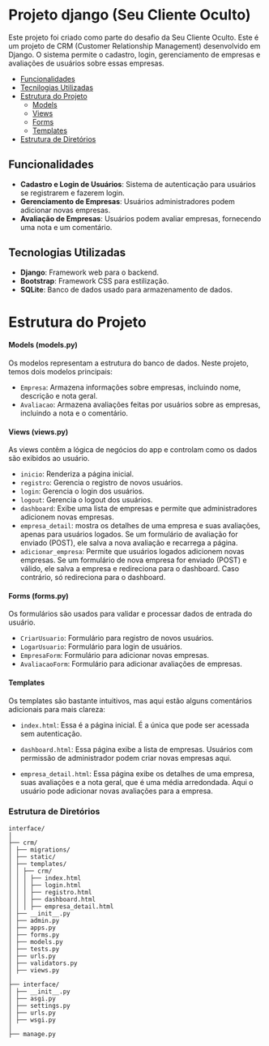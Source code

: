 # Projeto django (Seu Cliente Oculto)

Este projeto foi criado como parte do desafio da Seu Cliente Oculto.
Este é um projeto de CRM (Customer Relationship Management) desenvolvido em Django. O sistema permite o cadastro, login, gerenciamento de empresas e avaliações de usuários sobre essas empresas.

 - [Funcionalidades](#Funcionalidades)
 - [Tecnilogias Utilizadas](#Tecnologias_Utilizadas)
 - [Estrutura do Projeto](#Estrutura_do_Projeto)
    - [Models](#Models)
    - [Views](#Views)
    - [Forms](#Forms)
    - [Templates](#Templates)
 - [Estrutura de Diretórios](#Estrutura_de_Diretórios)

## Funcionalidades

- **Cadastro e Login de Usuários**: Sistema de autenticação para usuários se registrarem e fazerem login.
- **Gerenciamento de Empresas**: Usuários administradores podem adicionar novas empresas.
- **Avaliação de Empresas**: Usuários podem avaliar empresas, fornecendo uma nota e um comentário.

## Tecnologias Utilizadas

- **Django**: Framework web para o backend.
- **Bootstrap**: Framework CSS para estilização.
- **SQLite**: Banco de dados usado para armazenamento de dados.

# Estrutura do Projeto

#### Models (models.py)

Os modelos representam a estrutura do banco de dados. Neste projeto, temos dois modelos principais:

- `Empresa`: Armazena informações sobre empresas, incluindo nome, descrição e nota geral.
- `Avaliacao`: Armazena avaliações feitas por usuários sobre as empresas, incluindo a nota e o comentário.

#### Views (views.py)

As views contêm a lógica de negócios do app e controlam como os dados são exibidos ao usuário.

- `inicio`: Renderiza a página inicial.
- `registro`: Gerencia o registro de novos usuários.
- `login`: Gerencia o login dos usuários.
- `logout`: Gerencia o logout dos usuários.
- `dashboard`: Exibe uma lista de empresas e permite que administradores adicionem novas empresas.
- `empresa_detail`: mostra os detalhes de uma empresa e suas avaliações, apenas para usuários logados. Se um formulário de avaliação for enviado (POST), ele salva a nova avaliação e recarrega a página.
- `adicionar_empresa`: Permite que usuários logados adicionem novas empresas. Se um formulário de nova empresa for enviado (POST) e válido, ele salva a empresa e redireciona para o dashboard. Caso contrário, só redireciona para o dashboard.

#### Forms (forms.py)

Os formulários são usados para validar e processar dados de entrada do usuário.

- `CriarUsuario`: Formulário para registro de novos usuários.
- `LogarUsuario`: Formulário para login de usuários.
- `EmpresaForm`: Formulário para adicionar novas empresas.
- `AvaliacaoForm`: Formulário para adicionar avaliações de empresas.

#### Templates

Os templates são bastante intuitivos, mas aqui estão alguns comentários adicionais para mais clareza:

- `index.html`: Essa é a página inicial. É a única que pode ser acessada sem autenticação.

- `dashboard.html`: Essa página exibe a lista de empresas. Usuários com permissão de administrador podem criar novas empresas aqui.

- `empresa_detail.html`: Essa página exibe os detalhes de uma empresa, suas avaliações e a nota geral, que é uma média arredondada. Aqui o usuário pode adicionar novas avaliações para a empresa.

### Estrutura de Diretórios

```
interface/
│
├── crm/
│ ├── migrations/
│ ├── static/
│ ├── templates/
│ │ ├── crm/
│ │ │ ├── index.html
│ │ │ ├── login.html
│ │ │ ├── registro.html
│ │ │ ├── dashboard.html
│ │ │ ├── empresa_detail.html
│ ├── __init__.py
│ ├── admin.py
│ ├── apps.py
│ ├── forms.py
│ ├── models.py
│ ├── tests.py
│ ├── urls.py
│ ├── validators.py
│ ├── views.py
│
├── interface/
│ ├── __init__.py
│ ├── asgi.py
│ ├── settings.py
│ ├── urls.py
│ ├── wsgi.py
│
├── manage.py
```
